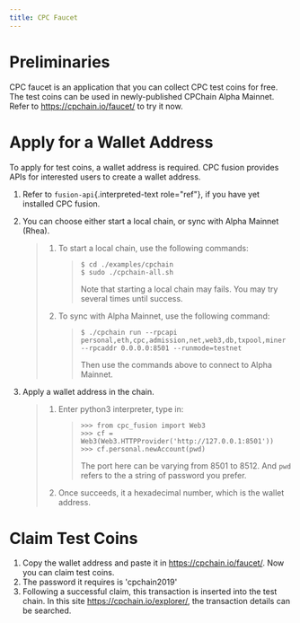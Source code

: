 ```yaml
---
title: CPC Faucet
---
```


# Preliminaries

CPC faucet is an application that you can collect CPC test coins for
free. The test coins can be used in newly-published CPChain Alpha
Mainnet. Refer to <https://cpchain.io/faucet/> to try it now.

# Apply for a Wallet Address

To apply for test coins, a wallet address is required. CPC fusion
provides APIs for interested users to create a wallet address.

1.  Refer to `fusion-api`{.interpreted-text role="ref"}, if you have yet
    installed CPC fusion.

2.  You can choose either start a local chain, or sync with Alpha
    Mainnet (Rhea).

    > 1.  To start a local chain, use the following commands:
    >
    >     > ``` {.shell}
    >     > $ cd ./examples/cpchain
    >     > $ sudo ./cpchain-all.sh
    >     > ```
    >     >
    >     > Note that starting a local chain may fails. You may try
    >     > several times until success.
    >
    > 2.  To sync with Alpha Mainnet, use the following command:
    >
    >     > ``` {.shell}
    >     > $ ./cpchain run --rpcapi personal,eth,cpc,admission,net,web3,db,txpool,miner --rpcaddr 0.0.0.0:8501 --runmode=testnet
    >     > ```
    >     >
    >     > Then use the commands above to connect to Alpha Mainnet.

3.  Apply a wallet address in the chain.

    > 1.  Enter python3 interpreter, type in:
    >
    >     > ``` {.python}
    >     > >>> from cpc_fusion import Web3
    >     > >>> cf = Web3(Web3.HTTPProvider('http://127.0.0.1:8501'))
    >     > >>> cf.personal.newAccount(pwd)
    >     > ```
    >     >
    >     > The port here can be varying from 8501 to 8512. And `pwd`
    >     > refers to the a string of password you prefer.
    >
    > 2.  Once succeeds, it a hexadecimal number, which is the wallet
    >     address.

# Claim Test Coins

1.  Copy the wallet address and paste it in
    <https://cpchain.io/faucet/>. Now you can claim test coins.
2.  The password it requires is \'cpchain2019\'
3.  Following a successful claim, this transaction is inserted into the
    test chain. In this site <https://cpchain.io/explorer/>, the
    transaction details can be searched.
